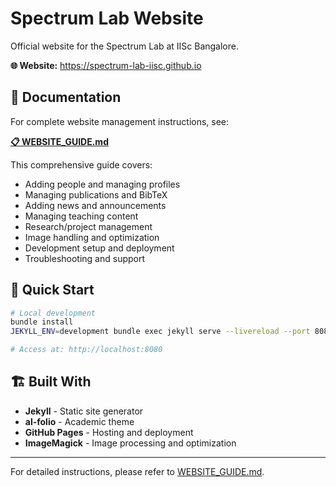 # Spectrum Lab Website

Official website for the Spectrum Lab at IISc Bangalore.

**🌐 Website:** https://spectrum-lab-iisc.github.io

## 📖 Documentation

For complete website management instructions, see:

**[📋 WEBSITE_GUIDE.md](WEBSITE_GUIDE.md)**

This comprehensive guide covers:
- Adding people and managing profiles
- Managing publications and BibTeX
- Adding news and announcements
- Managing teaching content
- Research/project management
- Image handling and optimization
- Development setup and deployment
- Troubleshooting and support

## 🚀 Quick Start

```bash
# Local development
bundle install
JEKYLL_ENV=development bundle exec jekyll serve --livereload --port 8080

# Access at: http://localhost:8080
```

## 🏗️ Built With

- **Jekyll** - Static site generator
- **al-folio** - Academic theme
- **GitHub Pages** - Hosting and deployment
- **ImageMagick** - Image processing and optimization

---

For detailed instructions, please refer to [WEBSITE_GUIDE.md](WEBSITE_GUIDE.md).